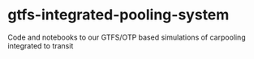 # gtfs-integrated-pooling-system
Code and notebooks to our GTFS/OTP based simulations of carpooling integrated to transit
